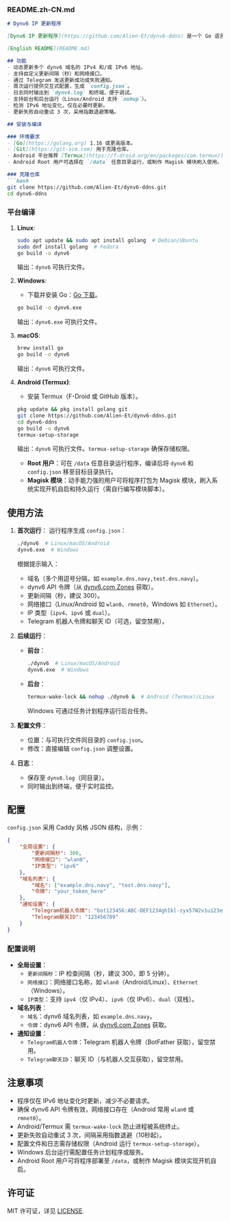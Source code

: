 ### README.zh-CN.md

```markdown
# Dynv6 IP 更新程序

[Dynv6 IP 更新程序](https://github.com/Alien-Et/dynv6-ddns) 是一个 Go 语言编写的命令行工具，用于动态更新 [dynv6.com](https://dynv6.com) 域名的 IPv4 和/或 IPv6 地址。支持多域名管理、自定义更新间隔、网络接口选择和 Telegram 通知，适用于 Linux、Windows、macOS 和 Android（Termux）等平台。

[English README](README.md)

## 功能
- 动态更新多个 dynv6 域名的 IPv4 和/或 IPv6 地址。
- 支持自定义更新间隔（秒）和网络接口。
- 通过 Telegram 发送更新成功或失败通知。
- 首次运行提供交互式配置，生成 `config.json`。
- 日志同时输出到 `dynv6.log` 和终端，便于调试。
- 支持前台和后台运行（Linux/Android 支持 `nohup`）。
- 检测 IPv6 地址变化，仅在必要时更新。
- 更新失败自动重试 3 次，采用指数退避策略。

## 安装与编译

### 环境要求
- [Go](https://golang.org) 1.16 或更高版本。
- [Git](https://git-scm.com) 用于克隆仓库。
- Android 平台推荐 [Termux](https://f-droid.org/en/packages/com.termux/)（从 F-Droid 下载）。
- Android Root 用户可选择在 `/data` 任意目录运行，或制作 Magisk 模块刷入使用。

### 克隆仓库
```bash
git clone https://github.com/Alien-Et/dynv6-ddns.git
cd dynv6-ddns
```

### 平台编译
1. **Linux**:
   ```bash
   sudo apt update && sudo apt install golang  # Debian/Ubuntu
   sudo dnf install golang  # Fedora
   go build -o dynv6
   ```
   输出：`dynv6` 可执行文件。

2. **Windows**:
   - 下载并安装 Go：[Go 下载](https://golang.org/dl/)。
   ```bash
   go build -o dynv6.exe
   ```
   输出：`dynv6.exe` 可执行文件。

3. **macOS**:
   ```bash
   brew install go
   go build -o dynv6
   ```
   输出：`dynv6` 可执行文件。

4. **Android (Termux)**:
   - 安装 Termux（F-Droid 或 GitHub 版本）。
   ```bash
   pkg update && pkg install golang git
   git clone https://github.com/Alien-Et/dynv6-ddns.git
   cd dynv6-ddns
   go build -o dynv6
   termux-setup-storage
   ```
   输出：`dynv6` 可执行文件。`termux-setup-storage` 确保存储权限。
   - **Root 用户**：可在 `/data` 任意目录运行程序，编译后将 `dynv6` 和 `config.json` 移至目标目录执行。
   - **Magisk 模块**：动手能力强的用户可将程序打包为 Magisk 模块，刷入系统实现开机自启和持久运行（需自行编写模块脚本）。

## 使用方法
1. **首次运行**：
   运行程序生成 `config.json`：
   ```bash
   ./dynv6  # Linux/macOS/Android
   dynv6.exe  # Windows
   ```
   根据提示输入：
   - 域名（多个用逗号分隔，如 `example.dns.navy,test.dns.navy`）。
   - dynv6 API 令牌（从 [dynv6.com Zones](https://dynv6.com/zones) 获取）。
   - 更新间隔（秒，建议 300）。
   - 网络接口（Linux/Android 如 `wlan0`、`rmnet0`，Windows 如 `Ethernet`）。
   - IP 类型（`ipv4`、`ipv6` 或 `dual`）。
   - Telegram 机器人令牌和聊天 ID（可选，留空禁用）。

2. **后续运行**：
   - **前台**：
     ```bash
     ./dynv6  # Linux/macOS/Android
     dynv6.exe  # Windows
     ```
   - **后台**：
     ```bash
     termux-wake-lock && nohup ./dynv6 &  # Android (Termux)/Linux
     ```
     Windows 可通过任务计划程序运行后台任务。

3. **配置文件**：
   - 位置：与可执行文件同目录的 `config.json`。
   - 修改：直接编辑 `config.json` 调整设置。

4. **日志**：
   - 保存至 `dynv6.log`（同目录）。
   - 同时输出到终端，便于实时监控。

## 配置
`config.json` 采用 Caddy 风格 JSON 结构，示例：
```json
{
    "全局设置": {
        "更新间隔秒": 300,
        "网络接口": "wlan0",
        "IP类型": "ipv6"
    },
    "域名列表": {
        "域名": ["example.dns.navy", "test.dns.navy"],
        "令牌": "your_token_here"
    },
    "通知设置": {
        "Telegram机器人令牌": "bot123456:ABC-DEF1234ghIkl-zyx57W2v1u123ew11",
        "Telegram聊天ID": "123456789"
    }
}
```

### 配置说明
- **全局设置**：
  - `更新间隔秒`：IP 检查间隔（秒，建议 300，即 5 分钟）。
  - `网络接口`：网络接口名称，如 `wlan0`（Android/Linux）、`Ethernet`（Windows）。
  - `IP类型`：支持 `ipv4`（仅 IPv4）、`ipv6`（仅 IPv6）、`dual`（双栈）。
- **域名列表**：
  - `域名`：dynv6 域名列表，如 `example.dns.navy`。
  - `令牌`：dynv6 API 令牌，从 [dynv6.com Zones](https://dynv6.com/zones) 获取。
- **通知设置**：
  - `Telegram机器人令牌`：Telegram 机器人令牌（BotFather 获取），留空禁用。
  - `Telegram聊天ID`：聊天 ID（与机器人交互获取），留空禁用。

## 注意事项
- 程序仅在 IPv6 地址变化时更新，减少不必要请求。
- 确保 dynv6 API 令牌有效，网络接口存在（Android 常用 `wlan0` 或 `rmnet0`）。
- Android/Termux 需 `termux-wake-lock` 防止进程被系统终止。
- 更新失败自动重试 3 次，间隔采用指数退避（10秒起）。
- 配置文件和日志需存储权限（Android 运行 `termux-setup-storage`）。
- Windows 后台运行需配置任务计划程序或服务。
- Android Root 用户可将程序部署至 `/data`，或制作 Magisk 模块实现开机自启。

## 许可证
MIT 许可证，详见 [LICENSE](LICENSE).
```
